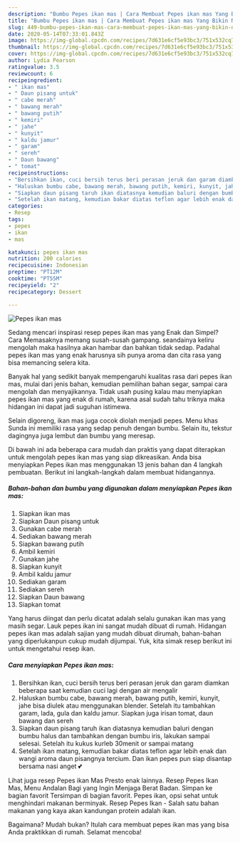 ```yaml
---
description: "Bumbu Pepes ikan mas | Cara Membuat Pepes ikan mas Yang Bikin Ngiler"
title: "Bumbu Pepes ikan mas | Cara Membuat Pepes ikan mas Yang Bikin Ngiler"
slug: 449-bumbu-pepes-ikan-mas-cara-membuat-pepes-ikan-mas-yang-bikin-ngiler
date: 2020-05-14T07:33:01.843Z
image: https://img-global.cpcdn.com/recipes/7d631e6cf5e93bc3/751x532cq70/pepes-ikan-mas-foto-resep-utama.jpg
thumbnail: https://img-global.cpcdn.com/recipes/7d631e6cf5e93bc3/751x532cq70/pepes-ikan-mas-foto-resep-utama.jpg
cover: https://img-global.cpcdn.com/recipes/7d631e6cf5e93bc3/751x532cq70/pepes-ikan-mas-foto-resep-utama.jpg
author: Lydia Pearson
ratingvalue: 3.5
reviewcount: 6
recipeingredient:
- " ikan mas"
- " Daun pisang untuk"
- " cabe merah"
- " bawang merah"
- " bawang putih"
- " kemiri"
- " jahe"
- " kunyit"
- " kaldu jamur"
- " garam"
- " sereh"
- " Daun bawang"
- " tomat"
recipeinstructions:
- "Bersihkan ikan, cuci bersih terus beri perasan jeruk dan garam diamkan beberapa saat kemudian cuci lagi dengan air mengalir"
- "Haluskan bumbu cabe, bawang merah, bawang putih, kemiri, kunyit, jahe bisa diulek atau menggunakan blender. Setelah itu tambahkan garam, lada, gula dan kaldu jamur. Siapkan juga irisan tomat, daun bawang dan sereh"
- "Siapkan daun pisang taruh ikan diatasnya kemudian baluri dengan bumbu halus dan tambahkan dengan bumbu iris, lakukan sampai selesai. Setelah itu kukus kurleb 30menit or sampai matang"
- "Setelah ikan matang, kemudian bakar diatas teflon agar lebih enak dan wangi aroma daun pisangnya tercium. Dan ikan pepes pun siap disantap bersama nasi anget 💕"
categories:
- Resep
tags:
- pepes
- ikan
- mas

katakunci: pepes ikan mas 
nutrition: 200 calories
recipecuisine: Indonesian
preptime: "PT12M"
cooktime: "PT55M"
recipeyield: "2"
recipecategory: Dessert

---
```



![Pepes ikan mas](https://img-global.cpcdn.com/recipes/7d631e6cf5e93bc3/751x532cq70/pepes-ikan-mas-foto-resep-utama.jpg)

Sedang mencari inspirasi resep pepes ikan mas yang Enak dan Simpel? Cara Memasaknya memang susah-susah gampang. seandainya keliru mengolah maka hasilnya akan hambar dan bahkan tidak sedap. Padahal pepes ikan mas yang enak harusnya sih punya aroma dan cita rasa yang bisa memancing selera kita.

Banyak hal yang sedikit banyak mempengaruhi kualitas rasa dari pepes ikan mas, mulai dari jenis bahan, kemudian pemilihan bahan segar, sampai cara mengolah dan menyajikannya. Tidak usah pusing kalau mau menyiapkan pepes ikan mas yang enak di rumah, karena asal sudah tahu triknya maka hidangan ini dapat jadi suguhan istimewa.

Selain digoreng, ikan mas juga cocok diolah menjadi pepes. Menu khas Sunda ini memiliki rasa yang sedap penuh dengan bumbu. Selain itu, tekstur dagingnya juga lembut dan bumbu yang meresap.


Di bawah ini ada beberapa cara mudah dan praktis yang dapat diterapkan untuk mengolah pepes ikan mas yang siap dikreasikan. Anda bisa menyiapkan Pepes ikan mas menggunakan 13 jenis bahan dan 4 langkah pembuatan. Berikut ini langkah-langkah dalam membuat hidangannya.

<!--inarticleads1-->

##### Bahan-bahan dan bumbu yang digunakan dalam menyiapkan Pepes ikan mas:

1. Siapkan  ikan mas
1. Siapkan  Daun pisang untuk
1. Gunakan  cabe merah
1. Sediakan  bawang merah
1. Siapkan  bawang putih
1. Ambil  kemiri
1. Gunakan  jahe
1. Siapkan  kunyit
1. Ambil  kaldu jamur
1. Sediakan  garam
1. Sediakan  sereh
1. Siapkan  Daun bawang
1. Siapkan  tomat


Yang harus diingat dan perlu dicatat adalah selalu gunakan ikan mas yang masih segar. Lauk pepes ikan ini sangat mudah dibuat di rumah. Hidangan pepes ikan mas adalah sajian yang mudah dibuat dirumah, bahan-bahan yang diperlukanpun cukup mudah dijumpai. Yuk, kita simak resep berikut ini untuk mengetahui resep ikan. 

<!--inarticleads2-->

##### Cara menyiapkan Pepes ikan mas:

1. Bersihkan ikan, cuci bersih terus beri perasan jeruk dan garam diamkan beberapa saat kemudian cuci lagi dengan air mengalir
1. Haluskan bumbu cabe, bawang merah, bawang putih, kemiri, kunyit, jahe bisa diulek atau menggunakan blender. Setelah itu tambahkan garam, lada, gula dan kaldu jamur. Siapkan juga irisan tomat, daun bawang dan sereh
1. Siapkan daun pisang taruh ikan diatasnya kemudian baluri dengan bumbu halus dan tambahkan dengan bumbu iris, lakukan sampai selesai. Setelah itu kukus kurleb 30menit or sampai matang
1. Setelah ikan matang, kemudian bakar diatas teflon agar lebih enak dan wangi aroma daun pisangnya tercium. Dan ikan pepes pun siap disantap bersama nasi anget 💕


Lihat juga resep Pepes ikan Mas Presto enak lainnya. Resep Pepes Ikan Mas, Menu Andalan Bagi yang Ingin Menjaga Berat Badan. Simpan ke bagian favorit Tersimpan di bagian favorit. Pepes ikan, opsi sehat untuk menghindari makanan berminyak. Resep Pepes Ikan - Salah satu bahan makanan yang kaya akan kandungan protein adalah ikan. 

Bagaimana? Mudah bukan? Itulah cara membuat pepes ikan mas yang bisa Anda praktikkan di rumah. Selamat mencoba!
